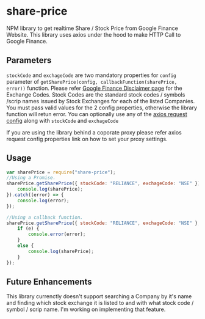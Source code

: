 # share-price
NPM library to get realtime Share / Stock Price from Google Finance Website. This library uses axios under the hood to make HTTP Call to Google Finance. 

## Parameters
`stockCode` and `exchageCode` are two mandatory properties for `config` parameter of `getSharePrice(config, callbackFunction(sharePrice, error))` function. Please refer [Google Finance Disclaimer page](https://www.google.com/googlefinance/disclaimer/) for the Exchange Codes. Stock Codes are the standard stock codes / symbols /scrip names issued by Stock Exchanges for each of the listed Companies. You must pass valid values for the 2 config properties, otherwise the library function will retun error.
You can optionally use any of the [axios request config](https://www.npmjs.com/package/axios#request-config) along with `stockCode` and `exchageCode`

If you are using the library behind a coporate proxy please refer axios request config properties link on how to set your proxy settings.

## Usage
```js
var sharePrice = require("share-price");
//Using a Promise.
sharePrice.getSharePrice({ stockCode: "RELIANCE", exchageCode: "NSE" }).then(function (sharePrice) {
    console.log(sharePrice);
}).catch((error) => {
    console.log(error);
});

//Using a callback function.
sharePrice.getSharePrice({ stockCode: "RELIANCE", exchageCode: "NSE" }, function (sharePrice, e) {
    if (e) {
        console.error(error);
    }
    else {
        console.log(sharePrice);
    }
});
```

## Future Enhancements
This library currenctly doesn't support searching a Company by it's name and finding which stock exchange it is listed to and with what stock code / symbol / scrip name. I'm working on implementing that feature.


